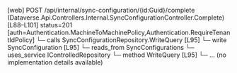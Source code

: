 [web] POST /api/internal/sync-configuration/{id:Guid}/complete  (Dataverse.Api.Controllers.Internal.SyncConfigurationController.Complete)  [L88–L101] status=201 [auth=Authentication.MachineToMachinePolicy,Authentication.RequireTenantIdPolicy]
  └─ calls SyncConfigurationRepository.WriteQuery [L95]
  └─ write SyncConfiguration [L95]
    └─ reads_from SyncConfigurations
  └─ uses_service IControlledRepository<SyncConfiguration>
    └─ method WriteQuery [L95]
      └─ ... (no implementation details available)

